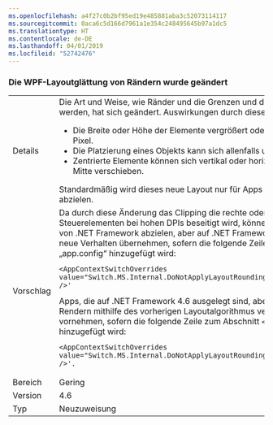```yaml
---
ms.openlocfilehash: a4f27c0b2bf95ed19e485881aba3c52073114117
ms.sourcegitcommit: 0aca6c5d166d7961a1e354c248495645b97a1dc5
ms.translationtype: HT
ms.contentlocale: de-DE
ms.lasthandoff: 04/01/2019
ms.locfileid: "52742476"
---
```

### <a name="wpf-layout-rounding-of-margins-has-changed"></a>Die WPF-Layoutglättung von Rändern wurde geändert

|   |   |
|---|---|
|Details|Die Art und Weise, wie Ränder und die Grenzen und der Hintergrund darin geglättet werden, hat sich geändert. Auswirkungen durch diese Änderung:<ul><li>Die Breite oder Höhe der Elemente vergrößert oder verkleinert sich allenfalls um einen Pixel.</li><li>Die Platzierung eines Objekts kann sich allenfalls um einen Pixel verschieben.</li><li>Zentrierte Elemente können sich vertikal oder horizontal um allenfalls ein Pixel von der Mitte verschieben.</li></ul>Standardmäßig wird dieses neue Layout nur für Apps aktiviert, die auf .NET Framework 4.6 abzielen.|
|Vorschlag|Da durch diese Änderung das Clipping die rechte oder Unterseite von WPF-Steuerelementen bei hohen DPIs beseitigt wird, können Apps, die auf frühere Versionen von .NET Framework abzielen, aber auf .NET Framework 4.6 ausgeführt werden, dieses neue Verhalten übernehmen, sofern die folgende Zeile zum Abschnitt <code>&lt;runtime&gt;</code> der Datei „app.config“ hinzugefügt wird:<pre><code class="lang-xml">&lt;AppContextSwitchOverrides value=&quot;Switch.MS.Internal.DoNotApplyLayoutRoundingToMarginsAndBorderThickness=false&quot; /&gt;&#39;&#13;&#10;</code></pre>Apps, die auf .NET Framework 4.6 ausgelegt sind, aber WPF-Steuerelemente zum Rendern mithilfe des vorherigen Layoutalgorithmus verwenden möchten, können dies vornehmen, sofern die folgende Zeile zum Abschnitt <code>&lt;runtime&gt;</code> der Datei „app.config“ hinzugefügt wird:<pre><code class="lang-xml">&lt;AppContextSwitchOverrides value=&quot;Switch.MS.Internal.DoNotApplyLayoutRoundingToMarginsAndBorderThickness=true&quot; /&gt;&#39;.&#13;&#10;</code></pre>|
|Bereich|Gering|
|Version|4.6|
|Typ|Neuzuweisung|


